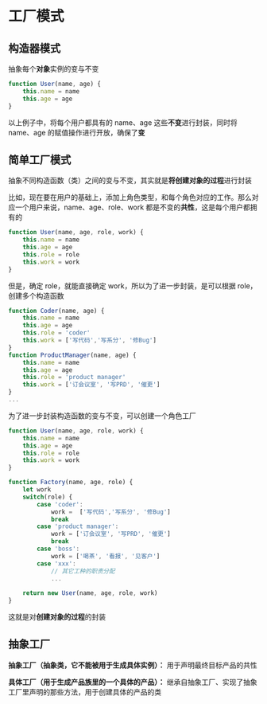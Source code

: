 # 工厂模式

## 构造器模式

抽象每个**对象**实例的变与不变

```javascript
function User(name, age) {
    this.name = name
    this.age = age
}
```

以上例子中，将每个用户都具有的 name、age 这些**不变**进行封装，同时将 name、age 的赋值操作进行开放，确保了**变**

## 简单工厂模式

 抽象不同构造函数（类）之间的变与不变，其实就是**将创建对象的过程**进行封装



比如，现在要在用户的基础上，添加上角色类型，和每个角色对应的工作。那么对应一个用户来说，name、age、role、work 都是不变的**共性**，这是每个用户都拥有的

```javascript
function User(name, age, role, work) {
    this.name = name
    this.age = age
    this.role = role
    this.work = work
}
```

但是，确定 role，就能直接确定 work，所以为了进一步封装，是可以根据 role，创建多个构造函数

```javascript
function Coder(name, age) {
    this.name = name
    this.age = age
    this.role = 'coder'
    this.work = ['写代码','写系分', '修Bug']
}
function ProductManager(name, age) {
    this.name = name
    this.age = age
    this.role = 'product manager'
    this.work = ['订会议室', '写PRD', '催更']
}
...
```

为了进一步封装构造函数的变与不变，可以创建一个角色工厂

```javascript
function User(name, age, role, work) {
    this.name = name
    this.age = age
    this.role = role
    this.work = work
}

function Factory(name, age, role) {
    let work
    switch(role) {
        case 'coder':
            work =  ['写代码','写系分', '修Bug'] 
            break
        case 'product manager':
            work = ['订会议室', '写PRD', '催更']
            break
        case 'boss':
            work = ['喝茶', '看报', '见客户']
        case 'xxx':
            // 其它工种的职责分配
            ...
            
    return new User(name, age, role, work)
}
```

这就是对**创建对象的过程**的封装

## 抽象工厂

**抽象工厂（抽象类，它不能被用于生成具体实例）：** 用于声明最终目标产品的共性

**具体工厂（用于生成产品族里的一个具体的产品）：** 继承自抽象工厂、实现了抽象工厂里声明的那些方法，用于创建具体的产品的类


